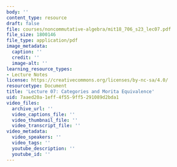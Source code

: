 ```yaml
---
body: ''
content_type: resource
draft: false
file: courses/noncommutative-algebra/mit18_706_s23_lec07.pdf
file_size: 1800146
file_type: application/pdf
image_metadata:
  caption: ''
  credit: ''
  image-alt: ''
learning_resource_types:
- Lecture Notes
license: https://creativecommons.org/licenses/by-nc-sa/4.0/
resourcetype: Document
title: 'Lecture 07: Categories and Morita Equivalence'
uid: 7aaed20a-1eff-4f55-9ff5-291089d2bda1
video_files:
  archive_url: ''
  video_captions_file: ''
  video_thumbnail_file: ''
  video_transcript_file: ''
video_metadata:
  video_speakers: ''
  video_tags: ''
  youtube_description: ''
  youtube_id: ''
---
```

